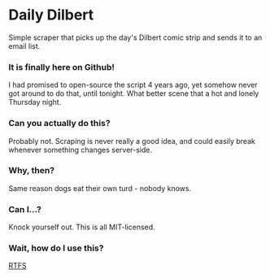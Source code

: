# Daily Dilbert
Simple scraper that picks up the day's Dilbert comic strip and sends it to an email list.

### It is finally here on Github!
I had promised to open-source the script 4 years ago, yet somehow never got around to do that, until tonight. What better scene that a hot and lonely Thursday night.

### Can you actually do this?
Probably not. Scraping is never really a good idea, and could easily break whenever something changes server-side.

### Why, then?
Same reason dogs eat their own turd - nobody knows.

### Can I...?
Knock yourself out. This is all MIT-licensed.

### Wait, how do I use this?
[RTFS](http://www.catb.org/jargon/html/R/RTFS.html "RTFS")

